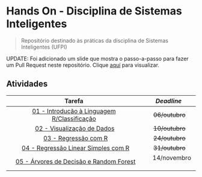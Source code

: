 # Hands On - Disciplina de Sistemas Inteligentes

> Repositório destinado às práticas da disciplina de Sistemas Inteligentes (UFPI)

UPDATE: Foi adicionado um slide que mostra o passo-a-passo para fazer um Pull Request neste repositório. Clique [aquí](https://github.com/diegofsousa/HandsOnSistemasInteligentes/blob/master/Tutorial%20Git%20e%20GitHub%20para%20a%20Turma%20de%20Sistemas%20Inteligentes.pdf) para visualizar.

## Atividades

<center>

|                 Tarefa                 | *Deadline* |
|:--------------------------------------:|:-----------:|
| [01 - Introdução à Linguagem R/Classificação](./Prática%2001/) |    ~~06/outubro~~   |
|          [02 - Visualização de Dados](./Prática%2002/)         |    ~~10/outubro~~   |
|             [03 - Regressão com R](./Prática%2003/)            |    ~~24/outubro~~   |
|     [04 - Regressão Linear Simples com R](./Prática%2004/)     |    ~~31/outubro~~   |
|   [05 - Árvores de Decisão e Random Forest](./Prática%2005/)   |      14/novembro    |
</center>
